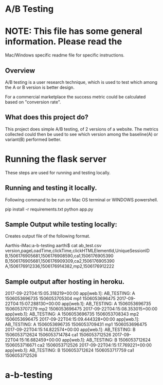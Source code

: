 # A/B Testing

# NOTE: This file has some general information. Please read the
Mac/Windows specific readme file for specific instructions.

## Overview

A/B testing is a user research technique, which is used to test
which among the A or B version is better design.

For a commercial marketplace the success metric could be
calculated based on "conversion rate".

## What does this project do?

This project does simple A/B testing, of 2 versions of a website.
The metrics collected could then be used to see which version 
among the baseline(A) or variant(B) performed better.

# Running the flask server

These steps are used for running and testing locally.
## Running and testing it locally.
Following command to be run on Mac OS terminal or WINDOWS powershell.

 pip install -r requirements.txt
 python app.py

## Sample Output while testing locally:

Creates output file of the following format.

Aarthis-iMac:a-b-testing aarthi$ cat ab_test.csv
version,pageLoadTime,clickTime,clickHTMLElementId,UniqueSessionID
B,1506176905681,1506176908590,ca1,1506176905390
B,1506176905681,1506176909309,ca2,1506176905390
A,1506176912336,1506176914382,mp2,1506176912222

## Sample output after hosting in heroku.
2017-09-22T04:15:05.318219+00:00 app[web.1]: AB_TESTING: A 1506053696735 1506053705304 mp1 1506053696475
2017-09-22T04:15:07.288130+00:00 app[web.1]: AB_TESTING: A 1506053696735 1506053707279 mp2 1506053696475
2017-09-22T04:15:08.353015+00:00 app[web.1]: AB_TESTING: A 1506053696735 1506053708343 mp2 1506053696475
2017-09-22T04:15:09.444328+00:00 app[web.1]: AB_TESTING: A 1506053696735 1506053709431 mp1 1506053696475
2017-09-22T04:15:14.822574+00:00 app[web.1]: AB_TESTING: B 1506053712624 1506053714784 ca1 1506053712526
2017-09-22T04:15:16.682459+00:00 app[web.1]: AB_TESTING: B 1506053712624 1506053716671 ca2 1506053712526
2017-09-22T04:15:17.769221+00:00 app[web.1]: AB_TESTING: B 1506053712624 1506053717759 ca1 1506053712526

# a-b-testing
